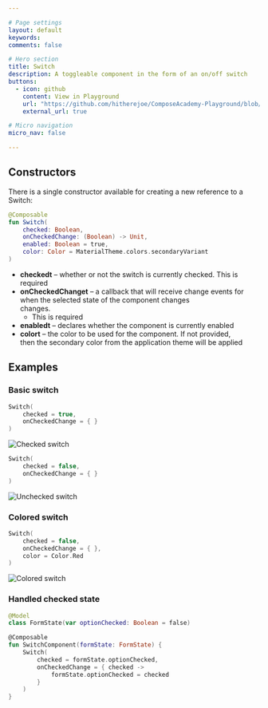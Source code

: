 ```yaml
---

# Page settings
layout: default
keywords:
comments: false

# Hero section
title: Switch
description: A toggleable component in the form of an on/off switch
buttons:
  - icon: github
    content: View in Playground
    url: "https://github.com/hitherejoe/ComposeAcademy-Playground/blob/master/app/src/main/java/co/joebirch/composeplayground/material/switch.kt"
    external_url: true

# Micro navigation
micro_nav: false

---
```


## Constructors

There is a single constructor available for creating a new reference to a Switch:

```kotlin
@Composable
fun Switch(
    checked: Boolean,
    onCheckedChange: (Boolean) -> Unit,
    enabled: Boolean = true,
    color: Color = MaterialTheme.colors.secondaryVariant
)
```

* **checkedt** – whether or not the switch is currently checked. This is required
* **onCheckedChanget** – a callback that will receive change events for  
when the selected state of the component changes  
changes.    
  * This is required
* **enabledt** – declares whether the component is currently enabled
* **colort** – the color to be used for the component. If not provided,  
then the secondary color from the application theme will be applied

## Examples

### Basic switch

```kotlin
Switch(
    checked = true,
    onCheckedChange = { }
)
```

![Checked switch](/academy/material/media/switch_checked.png)


```kotlin
Switch(
    checked = false,
    onCheckedChange = { }
)
```

![Unchecked switch](/academy/material/media/switch_unchecked.png)

### Colored switch

```kotlin
Switch(
    checked = false,
    onCheckedChange = { },
    color = Color.Red
)
```

![Colored switch](/academy/material/media/switch_colored.png)

### Handled checked state

```kotlin
@Model
class FormState(var optionChecked: Boolean = false)

@Composable
fun SwitchComponent(formState: FormState) {
    Switch(
        checked = formState.optionChecked,
        onCheckedChange = { checked ->
            formState.optionChecked = checked
        }
    )
}
```
